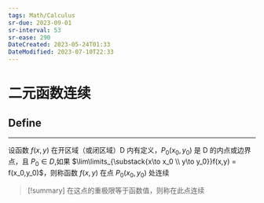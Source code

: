 ```yaml
---
tags: Math/Calculus 
sr-due: 2023-09-01
sr-interval: 53
sr-ease: 290
DateCreated: 2023-05-24T01:33
DateModified: 2023-07-10T22:33
---
```

# 二元函数连续

## Define
---
设函数 $f(x,y)$ 在开区域（或闭区域）D 内有定义，$P_0(x_0,y_0)$ 是 D 的内点或边界点，且 $P_0 \in D$,如果 $\lim\limits_{\substack{x\to x_0 \\ y\to y_0}}f(x,y) = f(x_0,y_0)$，则称函数 $f(x,y)$ 在点 $P_0(x_0,y_0)$ 处连续

> [!summary]
>  在这点的重极限等于函数值，则称在此点连续
